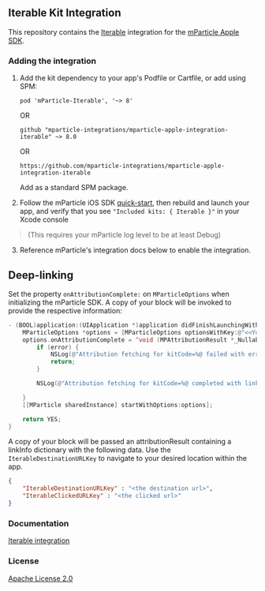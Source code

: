 ## Iterable Kit Integration

This repository contains the [Iterable](https://iterable.com) integration for the [mParticle Apple SDK](https://github.com/mParticle/mparticle-apple-sdk).

### Adding the integration

1. Add the kit dependency to your app's Podfile or Cartfile, or add using SPM:

    ```
    pod 'mParticle-Iterable', '~> 8'
    ```

    OR

    ```
    github "mparticle-integrations/mparticle-apple-integration-iterable" ~> 8.0
    ```

    OR

    ```
    https://github.com/mparticle-integrations/mparticle-apple-integration-iterable
    ```

    Add as a standard SPM package.

2. Follow the mParticle iOS SDK [quick-start](https://github.com/mParticle/mparticle-apple-sdk), then rebuild and launch your app, and verify that you see `"Included kits: { Iterable }"` in your Xcode console 

> (This requires your mParticle log level to be at least Debug)

3. Reference mParticle's integration docs below to enable the integration.


## Deep-linking

Set the property `onAttributionComplete:` on `MParticleOptions` when initializing the mParticle SDK. A copy of your block will be invoked to provide the respective information:

```objective-c
- (BOOL)application:(UIApplication *)application didFinishLaunchingWithOptions:(NSDictionary *)launchOptions {
    MParticleOptions *options = [MParticleOptions optionsWithKey:@"<<Your app key>>" secret:@"<<Your app secret>>"];
    options.onAttributionComplete = ^void (MPAttributionResult *_Nullable attributionResult, NSError * _Nullable error) {
        if (error) {
            NSLog(@"Attribution fetching for kitCode=%@ failed with error=%@", error.userInfo[mParticleKitInstanceKey], error);
            return;
        }

        NSLog(@"Attribution fetching for kitCode=%@ completed with linkInfo: %@", attributionResult.kitCode, attributionResult.linkInfo);

    }
    [[MParticle sharedInstance] startWithOptions:options];

    return YES;
}
```

A copy of your block will be passed an attributionResult containing a linkInfo dictionary with the following data. Use the `IterableDestinationURLKey` to navigate to your desired location within the app.

```json
{
	"IterableDestinationURLKey" : "<the destination url>",
	"IterableClickedURLKey" : "<the clicked url>"
}

```

### Documentation

[Iterable integration](https://docs.mparticle.com/integrations/iterable/event/)

### License

[Apache License 2.0](http://www.apache.org/licenses/LICENSE-2.0)
